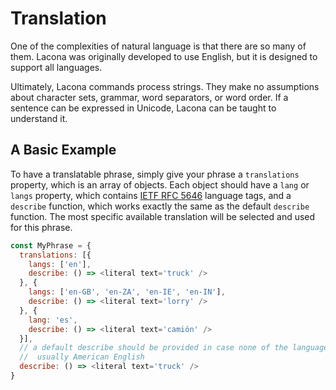# Translation

One of the complexities of natural language is that there are so many of them.
Lacona was originally developed to use English, but it is designed to support all
languages.

Ultimately, Lacona commands process strings. They make no assumptions about
character sets, grammar, word separators, or word order. If a sentence can be
expressed in Unicode, Lacona can be taught to understand it.

## A Basic Example

To have a translatable phrase, simply give your phrase a `translations`
property, which is an array of objects. Each object should have a `lang` or
`langs` property, which contains
[IETF RFC 5646](https://tools.ietf.org/html/rfc5646) language tags, and a
`describe` function, which works exactly the same as the default `describe`
function. The most specific available translation will be selected and used
for this phrase.

```js
const MyPhrase = {
  translations: [{
    langs: ['en'],
    describe: () => <literal text='truck' />
  }, {
    langs: ['en-GB', 'en-ZA', 'en-IE', 'en-IN'],
    describe: () => <literal text='lorry' />
  }, {
    lang: 'es',
    describe: () => <literal text='camión' />
  }],
  // a default describe should be provided in case none of the languages match
  //  usually American English
  describe: () => <literal text='truck' />
}
```
